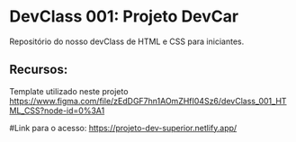 # DevClass 001: Projeto DevCar
Repositório do nosso devClass de HTML e CSS para iniciantes.

## Recursos: 
Template utilizado neste projeto
https://www.figma.com/file/zEdDGF7hn1AOmZHfI04Sz6/devClass_001_HTML_CSS?node-id=0%3A1

#Link para o acesso: https://projeto-dev-superior.netlify.app/
